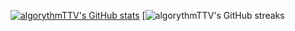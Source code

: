 [![algorythmTTV's GitHub stats](https://github-readme-stats.vercel.app/api?username=algorythmTTV)](https://github.com/anuraghazra/github-readme-stats)
[![algorythmTTV's GitHub streaks](https://github-readme-streak-stats.herokuapp.com/?user=algorythmTTV)
